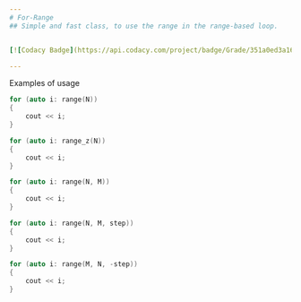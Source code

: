 ```yaml
---
# For-Range
## Simple and fast class, to use the range in the range-based loop.


[![Codacy Badge](https://api.codacy.com/project/badge/Grade/351a0ed3a1674d098d4b982f3695eaf9)](https://www.codacy.com/app/yeswell/For-Range?utm_source=github.com&amp;utm_medium=referral&amp;utm_content=yeswell/For-Range&amp;utm_campaign=Badge_Grade)

---
```


Examples of usage

```cpp
for (auto i: range(N))
{
    cout << i;
}
```

```cpp
for (auto i: range_z(N))
{
    cout << i;
}
```

```cpp
for (auto i: range(N, M))
{
    cout << i;
}
```

```cpp
for (auto i: range(N, M, step))
{
    cout << i;
}
```

```cpp
for (auto i: range(M, N, -step))
{
    cout << i;
}
```
